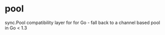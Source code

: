 pool
====

sync.Pool compatibility layer for for Go - fall back to a channel based pool in Go &lt; 1.3
